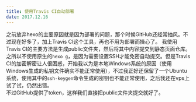 ```yaml
---
title: 使用Travis CI自动部署
date: 2017.12.16
---
```

之前放弃hexo的主要原因就是因为部署的问题，那个时候GitHub还经常抽风。不过现在好多了，加上Travis CI这个工具，再也不用为部署而操心了。<!-- more -->
我使用Travis CI的主要方法是生成public文件夹，然后将其中内容提交到静态页面仓库。之所以不使用原生的`hexo g`，是因为需要设置SSH才能免密自动提交。但是Travis CI的加密解密让人很困惑，开始我以为是本地Windows系统的原因（使用Windows生成的私钥文件确实不能正常使用），不过我正好还保留了一个Ubuntu系统，使用其中的`ssh-keygen`命令生成的密钥也不能正常使用，之后我还在vps上试了试，仍然出错。  
不过GitHub提供了token，这样我们直接把public文件夹提交就好了。
